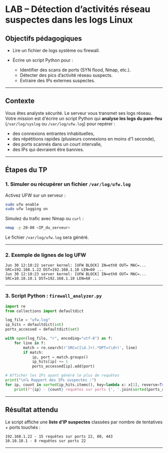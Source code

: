 # LAB – Détection d’activités réseau suspectes dans les logs Linux

## Objectifs pédagogiques

* Lire un fichier de logs système ou firewall.
* Écrire un script Python pour :

  * Identifier des scans de ports (SYN flood, Nmap, etc.).
  * Détecter des pics d’activité réseau suspects.
  * Extraire des IPs externes suspectes.

---

## Contexte

Vous êtes analyste sécurité. Le serveur vous transmet ses logs réseau. Votre mission est d'écrire un script Python qui **analyse les logs du pare-feu** (`/var/log/syslog` ou `/var/log/ufw.log`) pour repérer :

* des connexions entrantes inhabituelles,
* des répétitions rapides (plusieurs connexions en moins d’1 seconde),
* des ports scannés dans un court intervalle,
* des IPs qui devraient être bannies.

---

## Étapes du TP

### 1. Simuler ou récupérer un fichier `/var/log/ufw.log`

Activez UFW sur un serveur :

```bash
sudo ufw enable
sudo ufw logging on
```

Simulez du trafic avec Nmap ou `curl` :

```bash
nmap -p 20-80 <IP_du_serveur>
```

Le fichier `/var/log/ufw.log` sera généré.

---

### 2. Exemple de lignes de log UFW

```
Jun 30 12:10:22 server kernel: [UFW BLOCK] IN=eth0 OUT= MAC=... SRC=192.168.1.22 DST=192.168.1.10 LEN=60 ...
Jun 30 12:10:23 server kernel: [UFW BLOCK] IN=eth0 OUT= MAC=... SRC=10.10.10.1 DST=192.168.1.10 LEN=60 ...
```

---

### 3. Script Python : `firewall_analyzer.py`

```python
import re
from collections import defaultdict

log_file = "ufw.log"
ip_hits = defaultdict(int)
ports_accessed = defaultdict(set)

with open(log_file, "r", encoding="utf-8") as f:
    for line in f:
        match = re.search(r'SRC=([\d.]+).*DPT=(\d+)', line)
        if match:
            ip, port = match.groups()
            ip_hits[ip] += 1
            ports_accessed[ip].add(port)

# Afficher les IPs ayant généré le plus de requêtes
print("\n🔍 Rapport des IPs suspectes :")
for ip, count in sorted(ip_hits.items(), key=lambda x: x[1], reverse=True):
    print(f"{ip} - {count} requêtes sur ports {', '.join(sorted(ports_accessed[ip]))}")
```

---

## Résultat attendu

Le script affiche une **liste d’IP suspectes** classées par nombre de tentatives + ports touchés :

```
192.168.1.22 - 15 requêtes sur ports 22, 80, 443
10.10.10.1 - 8 requêtes sur ports 22
```

---
